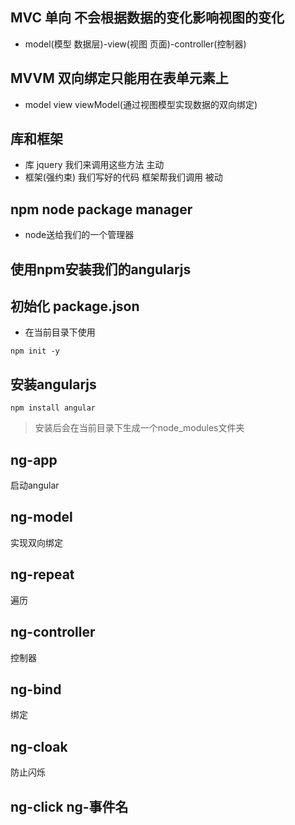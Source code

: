 ## MVC  单向 不会根据数据的变化影响视图的变化
- model(模型 数据层)-view(视图 页面)-controller(控制器)

## MVVM 双向绑定只能用在表单元素上
- model view viewModel(通过视图模型实现数据的双向绑定)

## 库和框架
- 库
jquery 我们来调用这些方法 主动
- 框架(强约束)
我们写好的代码 框架帮我们调用 被动

## npm node package manager
- node送给我们的一个管理器

## 使用npm安装我们的angularjs
## 初始化 package.json
- 在当前目录下使用
```
npm init -y
```
## 安装angularjs
```
npm install angular
```

> 安装后会在当前目录下生成一个node_modules文件夹

## ng-app
启动angular
## ng-model
实现双向绑定
## ng-repeat
遍历
## ng-controller
控制器
## ng-bind
绑定
## ng-cloak
防止闪烁
## ng-click ng-事件名